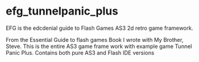 # efg_tunnelpanic_plus 

EFG is the edcdenial guide to Flash Games AS3 2d retro game framework.

From the Essential Guide to flash games Book I wrote with My Brother, Steve. This is the entire AS3 game frame work with example game Tunnel Panic Plus. Contains both pure AS3 and Flash IDE versions
